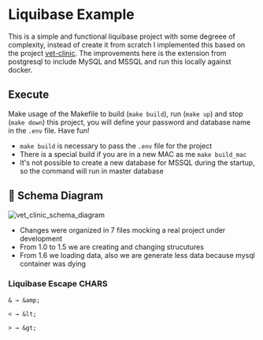 # Liquibase Example

This is a simple and functional liquibase project with some degreee of complexity, instead of create it from scratch I implemented this based on the project [vet-clinic](https://github.com/ab-noori/vet-clinic).
The improvements here is the extension from postgresql to include MySQL and MSSQL and run this locally against docker.

## Execute

Make usage of the Makefile to build (`make build`), run (`make up`) and stop (`make down`) this project, you will define your password and database name in the `.env` file. Have fun!

- `make build` is necessary to pass the `.env` file for the project
- There is a special build if you are in a new MAC as me `make build_mac`
- It's not possible to create a new database for MSSQL during the startup, so the command will run in master database


## 🚀 Schema Diagram <a name="live-demo"></a>

![vet_clinic_schema_diagram](https://github.com/ab-noori/vet-clinic/assets/111179533/449c6559-45ef-41a2-9dd8-b294f8a3b826)


- Changes were organized in 7 files mocking a real project under development
- From 1.0 to 1.5 we are creating and changing strucutures
- From 1.6 we loading data, also we are generate less data because mysql container was dying


### Liquibase Escape CHARS

``` 
& → &amp;

< → &lt;

> → &gt; 
```
